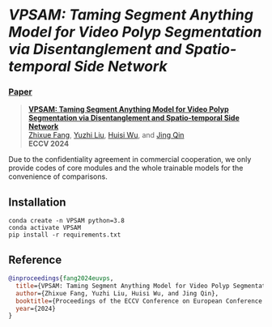 #  _VPSAM: Taming Segment Anything Model for Video Polyp Segmentation via Disentanglement and Spatio-temporal Side Network_
<!-- Official implementation of ECCV-24 paper: VPSAM: Taming Segment Anything Model for Video Polyp Segmentation via Disentanglement and Spatio-temporal Side Network. -->
### [Paper]()
> [**VPSAM: Taming Segment Anything Model for Video Polyp Segmentation via Disentanglement and Spatio-temporal Side Network**]()         
> [Zhixue Fang](), [Yuzhi Liu](), [Huisi Wu](), and [Jing Qin]() \
> **ECCV 2024**

Due to the confidentiality agreement in commercial cooperation, we only provide codes of core modules and the whole trainable models for the convenience of comparisons.

## Installation
```
conda create -n VPSAM python=3.8
conda activate VPSAM
pip install -r requirements.txt
```

## Reference
```bibtex
@inproceedings{fang2024euvps,
  title={VPSAM: Taming Segment Anything Model for Video Polyp Segmentation via Disentanglement and Spatio-temporal Side Network},
  author={Zhixue Fang, Yuzhi Liu, Huisi Wu, and Jing Qin},
  booktitle={Proceedings of the ECCV Conference on European Conference on Computer Vision},
  year={2024}
}
```
